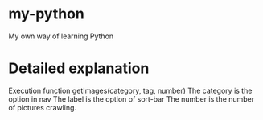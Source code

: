 # my-python
My own way of learning Python

# Detailed explanation

Execution function getImages(category, tag, number)
The category is the option in nav
The label is the option of sort-bar
The number is the number of pictures crawling.